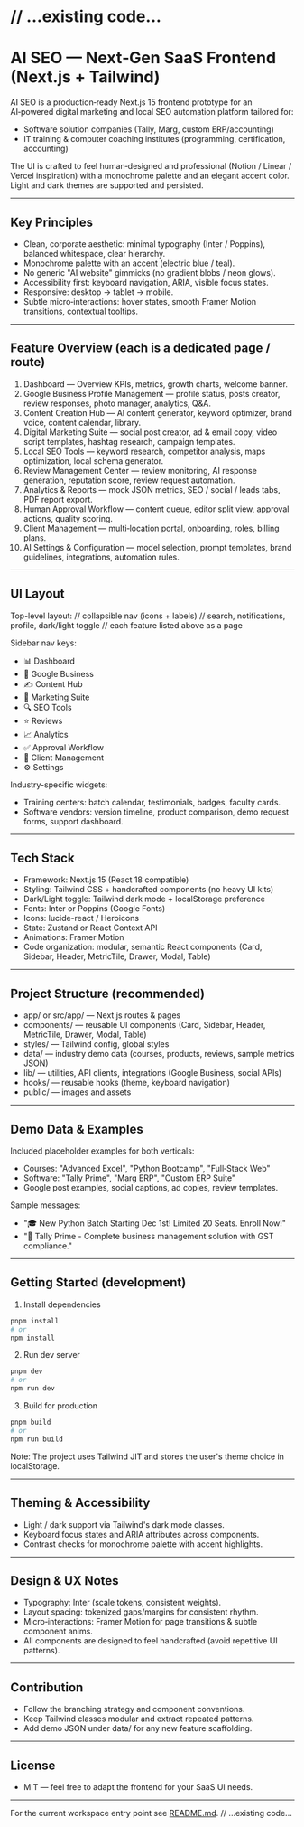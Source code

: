 # // ...existing code...
# AI SEO — Next‑Gen SaaS Frontend (Next.js + Tailwind)

AI SEO is a production‑ready Next.js 15 frontend prototype for an AI‑powered digital marketing and local SEO automation platform tailored for:

- Software solution companies (Tally, Marg, custom ERP/accounting)
- IT training & computer coaching institutes (programming, certification, accounting)

The UI is crafted to feel human‑designed and professional (Notion / Linear / Vercel inspiration) with a monochrome palette and an elegant accent color. Light and dark themes are supported and persisted.

---

## Key Principles
- Clean, corporate aesthetic: minimal typography (Inter / Poppins), balanced whitespace, clear hierarchy.
- Monochrome palette with an accent (electric blue / teal).
- No generic "AI website" gimmicks (no gradient blobs / neon glows).
- Accessibility first: keyboard navigation, ARIA, visible focus states.
- Responsive: desktop → tablet → mobile.
- Subtle micro‑interactions: hover states, smooth Framer Motion transitions, contextual tooltips.

---

## Feature Overview (each is a dedicated page / route)
1. Dashboard — Overview KPIs, metrics, growth charts, welcome banner.
2. Google Business Profile Management — profile status, posts creator, review responses, photo manager, analytics, Q&A.
3. Content Creation Hub — AI content generator, keyword optimizer, brand voice, content calendar, library.
4. Digital Marketing Suite — social post creator, ad & email copy, video script templates, hashtag research, campaign templates.
5. Local SEO Tools — keyword research, competitor analysis, maps optimization, local schema generator.
6. Review Management Center — review monitoring, AI response generation, reputation score, review request automation.
7. Analytics & Reports — mock JSON metrics, SEO / social / leads tabs, PDF report export.
8. Human Approval Workflow — content queue, editor split view, approval actions, quality scoring.
9. Client Management — multi‑location portal, onboarding, roles, billing plans.
10. AI Settings & Configuration — model selection, prompt templates, brand guidelines, integrations, automation rules.

---

## UI Layout
Top-level layout:
<AppLayout>
  <Sidebar />   // collapsible nav (icons + labels)
  <TopNavbar /> // search, notifications, profile, dark/light toggle
  <MainContainer>
    <Routes />  // each feature listed above as a page
  </MainContainer>
</AppLayout>

Sidebar nav keys:
- 📊 Dashboard
- 🏢 Google Business
- ✍️ Content Hub
- 📱 Marketing Suite
- 🔍 SEO Tools
- ⭐ Reviews
- 📈 Analytics
- ✅ Approval Workflow
- 👥 Client Management
- ⚙️ Settings

Industry-specific widgets:
- Training centers: batch calendar, testimonials, badges, faculty cards.
- Software vendors: version timeline, product comparison, demo request forms, support dashboard.

---

## Tech Stack
- Framework: Next.js 15 (React 18 compatible)
- Styling: Tailwind CSS + handcrafted components (no heavy UI kits)
- Dark/Light toggle: Tailwind dark mode + localStorage preference
- Fonts: Inter or Poppins (Google Fonts)
- Icons: lucide-react / Heroicons
- State: Zustand or React Context API
- Animations: Framer Motion
- Code organization: modular, semantic React components (Card, Sidebar, Header, MetricTile, Drawer, Modal, Table)

---

## Project Structure (recommended)
- app/ or src/app/ — Next.js routes & pages
- components/ — reusable UI components (Card, Sidebar, Header, MetricTile, Drawer, Modal, Table)
- styles/ — Tailwind config, global styles
- data/ — industry demo data (courses, products, reviews, sample metrics JSON)
- lib/ — utilities, API clients, integrations (Google Business, social APIs)
- hooks/ — reusable hooks (theme, keyboard navigation)
- public/ — images and assets

---

## Demo Data & Examples
Included placeholder examples for both verticals:
- Courses: "Advanced Excel", "Python Bootcamp", "Full‑Stack Web"
- Software: "Tally Prime", "Marg ERP", "Custom ERP Suite"
- Google post examples, social captions, ad copies, review templates.

Sample messages:
- "🎓 New Python Batch Starting Dec 1st! Limited 20 Seats. Enroll Now!"
- "💼 Tally Prime - Complete business management solution with GST compliance."

---

## Getting Started (development)
1. Install dependencies
```sh
pnpm install
# or
npm install
```
2. Run dev server
```sh
pnpm dev
# or
npm run dev
```
3. Build for production
```sh
pnpm build
# or
npm run build
```

Note: The project uses Tailwind JIT and stores the user's theme choice in localStorage.

---

## Theming & Accessibility
- Light / dark support via Tailwind's dark mode classes.
- Keyboard focus states and ARIA attributes across components.
- Contrast checks for monochrome palette with accent highlights.

---

## Design & UX Notes
- Typography: Inter (scale tokens, consistent weights).
- Layout spacing: tokenized gaps/margins for consistent rhythm.
- Micro‑interactions: Framer Motion for page transitions & subtle component anims.
- All components are designed to feel handcrafted (avoid repetitive UI patterns).

---

## Contribution
- Follow the branching strategy and component conventions.
- Keep Tailwind classes modular and extract repeated patterns.
- Add demo JSON under data/ for any new feature scaffolding.

---

## License
- MIT — feel free to adapt the frontend for your SaaS UI needs.

---

For the current workspace entry point see [README.md](README.md).
// ...existing code...